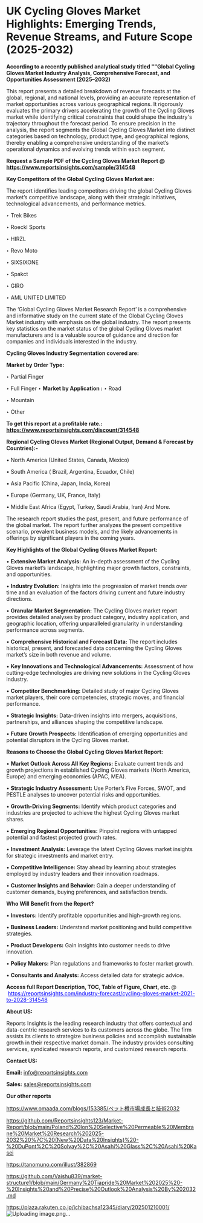 # UK Cycling Gloves Market Highlights: Emerging Trends, Revenue Streams, and Future Scope (2025-2032)

<strong>According to a recently published analytical study titled ""Global Cycling Gloves Market Industry Analysis, Comprehensive Forecast, and Opportunities Assessment (2025–2032)</strong>

This report presents a detailed breakdown of revenue forecasts at the global, regional, and national levels, providing an accurate representation of market opportunities across various geographical regions. It rigorously evaluates the primary drivers accelerating the growth of the Cycling Gloves market while identifying critical constraints that could shape the industry's trajectory throughout the forecast period. To ensure precision in the analysis, the report segments the Global Cycling Gloves Market into distinct categories based on technology, product type, and geographical regions, thereby enabling a comprehensive understanding of the market’s operational dynamics and evolving trends within each segment.

<strong>Request a Sample PDF of the Cycling Gloves Market Report </strong><strong>@<a href=https://www.reportsinsights.com/sample/314548 style=color:#0000ff;> https://www.reportsinsights.com/sample/314548</a></strong></font>

<strong>Key Competitors of the Global Cycling Gloves Market are:</strong>

The report identifies leading competitors driving the global Cycling Gloves market’s competitive landscape, along with their strategic initiatives, technological advancements, and performance metrics.

‣ Trek Bikes

‣ Roeckl Sports

‣ HIRZL

‣ Revo Moto

‣ SIXSIXONE

‣ Spakct

‣ GIRO

‣ AML UNITED LIMITED

The ‘Global Cycling Gloves Market Research Report’ is a comprehensive and informative study on the current state of the Global Cycling Gloves Market industry with emphasis on the global industry. The report presents key statistics on the market status of the global Cycling Gloves market manufacturers and is a valuable source of guidance and direction for companies and individuals interested in the industry.

<strong>Cycling Gloves Industry Segmentation covered are:</strong>

<strong>Market by Order Type: </strong>

‣ Partial Finger

‣ Full Finger
‣ 
<strong>Market by Application :</strong>
‣ Road

‣ Mountain

‣ Other

<strong>To get this report at a profitable rate.: <a href=https://www.reportsinsights.com/discount/314548 style=color:#0000ff;>https://www.reportsinsights.com/discount/314548</a></strong></font>

<strong>Regional Cycling Gloves Market (Regional Output, Demand &amp; Forecast by Countries):-</strong>

• North America (United States, Canada, Mexico)

• South America ( Brazil, Argentina, Ecuador, Chile)

• Asia Pacific (China, Japan, India, Korea)

• Europe (Germany, UK, France, Italy)

• Middle East Africa (Egypt, Turkey, Saudi Arabia, Iran) And More.

The research report studies the past, present, and future performance of the global market. The report further analyzes the present competitive scenario, prevalent business models, and the likely advancements in offerings by significant players in the coming years.

<strong>Key Highlights of the Global Cycling Gloves Market Report:</strong>

• <strong>Extensive Market Analysis:</strong> An in-depth assessment of the Cycling Gloves market’s landscape, highlighting major growth factors, constraints, and opportunities.

• <strong>Industry Evolution:</strong> Insights into the progression of market trends over time and an evaluation of the factors driving current and future industry directions.

• <strong>Granular Market Segmentation:</strong> The Cycling Gloves market report provides detailed analyses by product category, industry application, and geographic location, offering unparalleled granularity in understanding performance across segments.

• <strong>Comprehensive Historical and Forecast Data:</strong> The report includes historical, present, and forecasted data concerning the Cycling Gloves market’s size in both revenue and volume.

• <strong>Key Innovations and Technological Advancements:</strong> Assessment of how cutting-edge technologies are driving new solutions in the Cycling Gloves industry.

• <strong>Competitor Benchmarking:</strong> Detailed study of major Cycling Gloves market players, their core competencies, strategic moves, and financial performance.

• <strong>Strategic Insights:</strong> Data-driven insights into mergers, acquisitions, partnerships, and alliances shaping the competitive landscape.

• <strong>Future Growth Prospects:</strong> Identification of emerging opportunities and potential disruptors in the Cycling Gloves market.

<strong>Reasons to Choose the Global Cycling Gloves Market Report:</strong>

• <strong>Market Outlook Across All Key Regions:</strong> Evaluate current trends and growth projections in established Cycling Gloves markets (North America, Europe) and emerging economies (APAC, MEA).

• <strong>Strategic Industry Assessment:</strong> Use Porter’s Five Forces, SWOT, and PESTLE analyses to uncover potential risks and opportunities.

• <strong>Growth-Driving Segments:</strong> Identify which product categories and industries are projected to achieve the highest Cycling Gloves market shares.

• <strong>Emerging Regional Opportunities:</strong> Pinpoint regions with untapped potential and fastest projected growth rates.

• <strong>Investment Analysis:</strong> Leverage the latest Cycling Gloves market insights for strategic investments and market entry.

• <strong>Competitive Intelligence:</strong> Stay ahead by learning about strategies employed by industry leaders and their innovation roadmaps.

• <strong>Customer Insights and Behavior:</strong> Gain a deeper understanding of customer demands, buying preferences, and satisfaction trends.

<strong>Who Will Benefit from the Report?</strong>

• <strong>Investors:</strong> Identify profitable opportunities and high-growth regions.

• <strong>Business Leaders:</strong> Understand market positioning and build competitive strategies.

• <strong>Product Developers:</strong> Gain insights into customer needs to drive innovation.

• <strong>Policy Makers:</strong> Plan regulations and frameworks to foster market growth.

• <strong>Consultants and Analysts:</strong> Access detailed data for strategic advice.
</ul>
<strong>Access full Report Description, TOC, Table of Figure, Chart, etc. </strong>@  <a href=https://reportsinsights.com/industry-forecast/cycling-gloves-market-2021-to-2028-314548 style=color:#0000ff;>https://reportsinsights.com/industry-forecast/cycling-gloves-market-2021-to-2028-314548</a></font>

<strong><strong>About US</strong>:</strong>

Reports Insights is the leading research industry that offers contextual and data-centric research services to its customers across the globe. The firm assists its clients to strategize business policies and accomplish sustainable growth in their respective market domain. The industry provides consulting services, syndicated research reports, and customized research reports.

<strong>Contact US:</strong>

<p class=""""><b>Email:</b> <a href=mailto:info@reportsinsights.com>info@reportsinsights.com</a></p>
<p class=""""><b>Sales:</b> <a href=mailto:sales@reportsinsights.com>sales@reportsinsights.com</a></p>

<strong>Our other reports</strong>

<a href=https://www.omaada.com/blogs/153385/ペット樽市場成長と技術2032>https://www.omaada.com/blogs/153385/ペット樽市場成長と技術2032</a>

<a href=https://github.com/Reportsinsights123/Market-Report/blob/main/Poland%20Ion%20Selective%20Permeable%20Membrane%20Market%20Research%202025-2032%20%7C%20(New%20Data%20Insights)%20-%20DuPont%2C%20Solvay%2C%20Asahi%20Glass%2C%20Asahi%20Kasei>https://github.com/Reportsinsights123/Market-Report/blob/main/Poland%20Ion%20Selective%20Permeable%20Membrane%20Market%20Research%202025-2032%20%7C%20(New%20Data%20Insights)%20-%20DuPont%2C%20Solvay%2C%20Asahi%20Glass%2C%20Asahi%20Kasei</a>

<a href=https://tanomuno.com/illust/382869>https://tanomuno.com/illust/382869</a>

<a href=https://github.com/Vaishu839/market-structure1/blob/main/Germany%20Tiapride%20Market%202025%20-%20Insights%20and%20Precise%20Outlook%20Analysis%20By%202032.md>https://github.com/Vaishu839/market-structure1/blob/main/Germany%20Tiapride%20Market%202025%20-%20Insights%20and%20Precise%20Outlook%20Analysis%20By%202032.md</a>

<a href=https://plaza.rakuten.co.jp/ichibachsa12345/diary/202501210001/>https://plaza.rakuten.co.jp/ichibachsa12345/diary/202501210001/</a>
![Uploading image.png…]()
